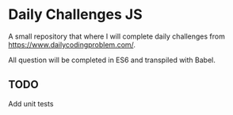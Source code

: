 # Daily Challenges JS

A small repository that where I will complete daily challenges from https://www.dailycodingproblem.com/. 

All question will be completed in ES6 and transpiled with Babel.


## TODO
Add unit tests